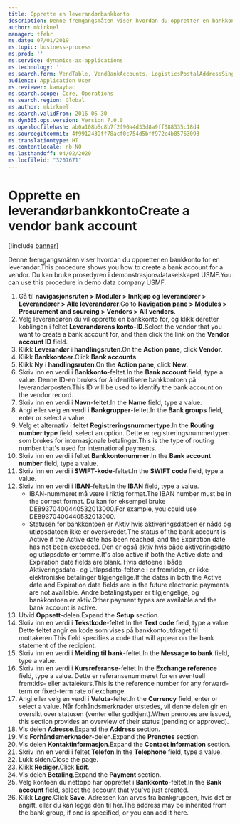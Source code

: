 ```yaml
---
title: Opprette en leverandørbankkonto
description: Denne fremgangsmåten viser hvordan du oppretter en bankkonto for en leverandør.
author: mkirknel
manager: tfehr
ms.date: 07/01/2019
ms.topic: business-process
ms.prod: ''
ms.service: dynamics-ax-applications
ms.technology: ''
ms.search.form: VendTable, VendBankAccounts, LogisticsPostalAddressSingle
audience: Application User
ms.reviewer: kamaybac
ms.search.scope: Core, Operations
ms.search.region: Global
ms.author: mkirknel
ms.search.validFrom: 2016-06-30
ms.dyn365.ops.version: Version 7.0.0
ms.openlocfilehash: ab0a108b5c8b7f2f90a4d33d8a9ff088335c18d4
ms.sourcegitcommit: 4f9912439ff78acf0c754d5bff972c4b85763093
ms.translationtype: HT
ms.contentlocale: nb-NO
ms.lasthandoff: 04/02/2020
ms.locfileid: "3207671"
---
```

# <a name="create-a-vendor-bank-account"></a><span data-ttu-id="eb756-103">Opprette en leverandørbankkonto</span><span class="sxs-lookup"><span data-stu-id="eb756-103">Create a vendor bank account</span></span>

[!include [banner](../../includes/banner.md)]

<span data-ttu-id="eb756-104">Denne fremgangsmåten viser hvordan du oppretter en bankkonto for en leverandør.</span><span class="sxs-lookup"><span data-stu-id="eb756-104">This procedure shows you how to create a bank account for a vendor.</span></span> <span data-ttu-id="eb756-105">Du kan bruke prosedyren i demonstrasjonsdataselskapet USMF.</span><span class="sxs-lookup"><span data-stu-id="eb756-105">You can use this procedure in demo data company USMF.</span></span>

1. <span data-ttu-id="eb756-106">Gå til **navigasjonsruten > Moduler > Innkjøp og leverandører > Leverandører > Alle leverandører**.</span><span class="sxs-lookup"><span data-stu-id="eb756-106">Go to **Navigation pane > Modules > Procurement and sourcing > Vendors > All vendors**.</span></span>
2. <span data-ttu-id="eb756-107">Velg leverandøren du vil opprette en bankkonto for, og klikk deretter koblingen i feltet **Leverandørens konto-ID**.</span><span class="sxs-lookup"><span data-stu-id="eb756-107">Select the vendor that you want to create a bank account for, and then click the link on the **Vendor account ID** field.</span></span>
3. <span data-ttu-id="eb756-108">Klikk **Leverandør** i **handlingsruten**.</span><span class="sxs-lookup"><span data-stu-id="eb756-108">On the **Action pane**, click **Vendor**.</span></span>
4. <span data-ttu-id="eb756-109">Klikk **Bankkontoer**.</span><span class="sxs-lookup"><span data-stu-id="eb756-109">Click **Bank accounts**.</span></span>
5. <span data-ttu-id="eb756-110">Klikk **Ny** i **handlingsruten**.</span><span class="sxs-lookup"><span data-stu-id="eb756-110">On the **Action pane**, click **New**.</span></span>
6. <span data-ttu-id="eb756-111">Skriv inn en verdi i **Bankkonto**-feltet.</span><span class="sxs-lookup"><span data-stu-id="eb756-111">In the **Bank account** field, type a value.</span></span> <span data-ttu-id="eb756-112">Denne ID-en brukes for å identifisere bankkontoen på leverandørposten.</span><span class="sxs-lookup"><span data-stu-id="eb756-112">This ID will be used to identify the bank account on the vendor record.</span></span>  
7. <span data-ttu-id="eb756-113">Skriv inn en verdi i **Navn**-feltet.</span><span class="sxs-lookup"><span data-stu-id="eb756-113">In the **Name** field, type a value.</span></span>
8. <span data-ttu-id="eb756-114">Angi eller velg en verdi i **Bankgrupper**-feltet.</span><span class="sxs-lookup"><span data-stu-id="eb756-114">In the **Bank groups** field, enter or select a value.</span></span>
9. <span data-ttu-id="eb756-115">Velg et alternativ i feltet **Registreringsnummertype**.</span><span class="sxs-lookup"><span data-stu-id="eb756-115">In the **Routing number type** field, select an option.</span></span> <span data-ttu-id="eb756-116">Dette er registreringsnummertypen som brukes for internasjonale betalinger.</span><span class="sxs-lookup"><span data-stu-id="eb756-116">This is the type of routing number that's used for international payments.</span></span>  
10. <span data-ttu-id="eb756-117">Skriv inn en verdi i feltet **Bankkontonummer**.</span><span class="sxs-lookup"><span data-stu-id="eb756-117">In the **Bank account number** field, type a value.</span></span>
11. <span data-ttu-id="eb756-118">Skriv inn en verdi i **SWIFT-kode**-feltet.</span><span class="sxs-lookup"><span data-stu-id="eb756-118">In the **SWIFT code** field, type a value.</span></span>
12. <span data-ttu-id="eb756-119">Skriv inn en verdi i **IBAN**-feltet.</span><span class="sxs-lookup"><span data-stu-id="eb756-119">In the **IBAN** field, type a value.</span></span>
    - <span data-ttu-id="eb756-120">IBAN-nummeret må være i riktig format.</span><span class="sxs-lookup"><span data-stu-id="eb756-120">The IBAN number must be in the correct format.</span></span> <span data-ttu-id="eb756-121">Du kan for eksempel bruke DE89370400440532013000.</span><span class="sxs-lookup"><span data-stu-id="eb756-121">For example, you could use DE89370400440532013000.</span></span>  
    - <span data-ttu-id="eb756-122">Statusen for bankkontoen er Aktiv hvis aktiveringsdatoen er nådd og utløpsdatoen ikke er overskredet.</span><span class="sxs-lookup"><span data-stu-id="eb756-122">The status of the bank account is Active if the Active date has been reached, and the Expiration date has not been exceeded.</span></span> <span data-ttu-id="eb756-123">Den er også aktiv hvis både aktiveringsdato og utløpsdato er tomme.</span><span class="sxs-lookup"><span data-stu-id="eb756-123">It's also active if both the Active date and Expiration date fields are blank.</span></span> <span data-ttu-id="eb756-124">Hvis datoene i både Aktiveringsdato- og Utløpsdato-feltene i er fremtiden, er ikke elektroniske betalinger tilgjengelige.</span><span class="sxs-lookup"><span data-stu-id="eb756-124">If the dates in both the Active date and Expiration date fields are in the future electronic payments are not available.</span></span> <span data-ttu-id="eb756-125">Andre betalingstyper er tilgjengelige, og bankkontoen er aktiv.</span><span class="sxs-lookup"><span data-stu-id="eb756-125">Other payment types are available and the bank account is active.</span></span>  
13. <span data-ttu-id="eb756-126">Utvid **Oppsett**-delen.</span><span class="sxs-lookup"><span data-stu-id="eb756-126">Expand the **Setup** section.</span></span>
14. <span data-ttu-id="eb756-127">Skriv inn en verdi i **Tekstkode**-feltet.</span><span class="sxs-lookup"><span data-stu-id="eb756-127">In the **Text code** field, type a value.</span></span> <span data-ttu-id="eb756-128">Dette feltet angir en kode som vises på bankkontoutdraget til mottakeren.</span><span class="sxs-lookup"><span data-stu-id="eb756-128">This field specifies a code that will appear on the bank statement of the recipient.</span></span>  
15. <span data-ttu-id="eb756-129">Skriv inn en verdi i **Melding til bank**-feltet.</span><span class="sxs-lookup"><span data-stu-id="eb756-129">In the **Message to bank** field, type a value.</span></span>
16. <span data-ttu-id="eb756-130">Skriv inn en verdi i **Kursreferanse**-feltet.</span><span class="sxs-lookup"><span data-stu-id="eb756-130">In the **Exchange reference** field, type a value.</span></span> <span data-ttu-id="eb756-131">Dette er referansenummeret for en eventuell fremtids- eller avtalekurs.</span><span class="sxs-lookup"><span data-stu-id="eb756-131">This is the reference number for any forward-term or fixed-term rate of exchange.</span></span>
17. <span data-ttu-id="eb756-132">Angi eller velg en verdi i **Valuta**-feltet.</span><span class="sxs-lookup"><span data-stu-id="eb756-132">In the **Currency** field, enter or select a value.</span></span> <span data-ttu-id="eb756-133">Når forhåndsmerknader utstedes, vil denne delen gir en oversikt over statusen (venter eller godkjent).</span><span class="sxs-lookup"><span data-stu-id="eb756-133">When prenotes are issued, this section provides an overview of their status (pending or approved).</span></span>  
18. <span data-ttu-id="eb756-134">Vis delen **Adresse**.</span><span class="sxs-lookup"><span data-stu-id="eb756-134">Expand the **Address** section.</span></span>
19. <span data-ttu-id="eb756-135">Vis **Forhåndsmerknader**-delen.</span><span class="sxs-lookup"><span data-stu-id="eb756-135">Expand the **Prenotes** section.</span></span>
20. <span data-ttu-id="eb756-136">Vis delen **Kontaktinformasjon**.</span><span class="sxs-lookup"><span data-stu-id="eb756-136">Expand the **Contact information** section.</span></span>
21. <span data-ttu-id="eb756-137">Skriv inn en verdi i feltet **Telefon**.</span><span class="sxs-lookup"><span data-stu-id="eb756-137">In the **Telephone** field, type a value.</span></span>
22. <span data-ttu-id="eb756-138">Lukk siden.</span><span class="sxs-lookup"><span data-stu-id="eb756-138">Close the page.</span></span>
23. <span data-ttu-id="eb756-139">Klikk **Rediger**.</span><span class="sxs-lookup"><span data-stu-id="eb756-139">Click **Edit**.</span></span>
24. <span data-ttu-id="eb756-140">Vis delen **Betaling**.</span><span class="sxs-lookup"><span data-stu-id="eb756-140">Expand the **Payment** section.</span></span>
25. <span data-ttu-id="eb756-141">Velg kontoen du nettopp har opprettet i **Bankkonto**-feltet.</span><span class="sxs-lookup"><span data-stu-id="eb756-141">In the **Bank account** field, select the account that you've just created.</span></span>
26. <span data-ttu-id="eb756-142">Klikk **Lagre**.</span><span class="sxs-lookup"><span data-stu-id="eb756-142">Click **Save**.</span></span> <span data-ttu-id="eb756-143">Adressen kan arves fra bankgruppen, hvis det er angitt, eller du kan legge den til her.</span><span class="sxs-lookup"><span data-stu-id="eb756-143">The address may be inherited from the bank group, if one is specified, or you can add it here.</span></span>  

